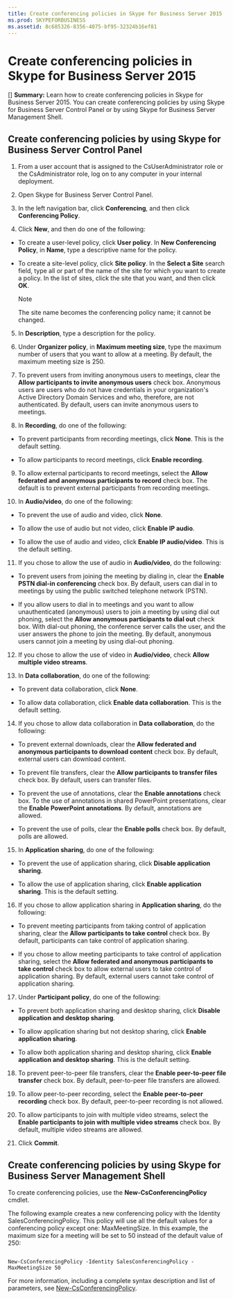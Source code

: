```yaml
---
title: Create conferencing policies in Skype for Business Server 2015
ms.prod: SKYPEFORBUSINESS
ms.assetid: 8c685326-8356-4075-bf95-32324b16ef81
---
```



# Create conferencing policies in Skype for Business Server 2015
[] **Summary:** Learn how to create conferencing policies in Skype for Business Server 2015.
You can create conferencing policies by using Skype for Business Server Control Panel or by using Skype for Business Server Management Shell.
  
    
    


## Create conferencing policies by using Skype for Business Server Control Panel


1. From a user account that is assigned to the CsUserAdministrator role or the CsAdministrator role, log on to any computer in your internal deployment.
    
  
2.  Open Skype for Business Server Control Panel.
    
  
3. In the left navigation bar, click **Conferencing**, and then click **Conferencing Policy**.
    
  
4. Click **New**, and then do one of the following:
    
  - To create a user-level policy, click **User policy**. In **New Conferencing Policy**, in **Name**, type a descriptive name for the policy.
    
  
  - To create a site-level policy, click **Site policy**. In the **Select a Site** search field, type all or part of the name of the site for which you want to create a policy. In the list of sites, click the site that you want, and then click **OK**.
    
    > [!NOTE]
      > The site name becomes the conferencing policy name; it cannot be changed. 
5. In **Description**, type a description for the policy.
    
  
6. Under **Organizer policy**, in **Maximum meeting size**, type the maximum number of users that you want to allow at a meeting. By default, the maximum meeting size is 250.
    
  
7. To prevent users from inviting anonymous users to meetings, clear the **Allow participants to invite anonymous users** check box. Anonymous users are users who do not have credentials in your organization's Active Directory Domain Services and who, therefore, are not authenticated. By default, users can invite anonymous users to meetings.
    
  
8. In **Recording**, do one of the following:
    
  - To prevent participants from recording meetings, click **None**. This is the default setting.
    
  
  - To allow participants to record meetings, click **Enable recording**.
    
  
9. To allow external participants to record meetings, select the **Allow federated and anonymous participants to record** check box. The default is to prevent external participants from recording meetings.
    
  
10. In **Audio/video**, do one of the following:
    
  - To prevent the use of audio and video, click **None**.
    
  
  - To allow the use of audio but not video, click **Enable IP audio**.
    
  
  - To allow the use of audio and video, click **Enable IP audio/video**. This is the default setting.
    
  
11. If you chose to allow the use of audio in **Audio/video**, do the following:
    
  - To prevent users from joining the meeting by dialing in, clear the **Enable PSTN dial-in conferencing** check box. By default, users can dial in to meetings by using the public switched telephone network (PSTN).
    
  
  - If you allow users to dial in to meetings and you want to allow unauthenticated (anonymous) users to join a meeting by using dial out phoning, select the **Allow anonymous participants to dial out** check box. With dial-out phoning, the conference server calls the user, and the user answers the phone to join the meeting. By default, anonymous users cannot join a meeting by using dial-out phoning.
    
  
12. If you chose to allow the use of video in **Audio/video**, check **Allow multiple video streams**.
    
  
13. In **Data collaboration**, do one of the following:
    
  - To prevent data collaboration, click **None**.
    
  
  - To allow data collaboration, click **Enable data collaboration**. This is the default setting.
    
  
14. If you chose to allow data collaboration in **Data collaboration**, do the following:
    
  - To prevent external downloads, clear the **Allow federated and anonymous participants to download content** check box. By default, external users can download content.
    
  
  - To prevent file transfers, clear the **Allow participants to transfer files** check box. By default, users can transfer files.
    
  
  - To prevent the use of annotations, clear the **Enable annotations** check box. To the use of annotations in shared PowerPoint presentations, clear the **Enable PowerPoint annotations**. By default, annotations are allowed.
    
  
  - To prevent the use of polls, clear the **Enable polls** check box. By default, polls are allowed.
    
  
15. In **Application sharing**, do one of the following:
    
  - To prevent the use of application sharing, click **Disable application sharing**.
    
  
  - To allow the use of application sharing, click **Enable application sharing**. This is the default setting.
    
  
16. If you chose to allow application sharing in **Application sharing**, do the following:
    
  - To prevent meeting participants from taking control of application sharing, clear the **Allow participants to take control** check box. By default, participants can take control of application sharing.
    
  
  - If you chose to allow meeting participants to take control of application sharing, select the **Allow federated and anonymous participants to take control** check box to allow external users to take control of application sharing. By default, external users cannot take control of application sharing.
    
  
17. Under **Participant policy**, do one of the following:
    
  - To prevent both application sharing and desktop sharing, click **Disable application and desktop sharing**.
    
  
  - To allow application sharing but not desktop sharing, click **Enable application sharing**.
    
  
  - To allow both application sharing and desktop sharing, click **Enable application and desktop sharing**. This is the default setting.
    
  
18. To prevent peer-to-peer file transfers, clear the **Enable peer-to-peer file transfer** check box. By default, peer-to-peer file transfers are allowed.
    
  
19. To allow peer-to-peer recording, select the **Enable peer-to-peer recording** check box. By default, peer-to-peer recording is not allowed.
    
  
20. To allow participants to join with multiple video streams, select the **Enable participants to join with multiple video streams** check box. By default, multiple video streams are allowed.
    
  
21. Click **Commit**.
    
  

## Create conferencing policies by using Skype for Business Server Management Shell

To create conferencing policies, use the **New-CsConferencingPolicy** cmdlet.
  
    
    
The following example creates a new conferencing policy with the Identity SalesConferencingPolicy. This policy will use all the default values for a conferencing policy except one: MaxMeetingSize. In this example, the maximum size for a meeting will be set to 50 instead of the default value of 250:
  
    
    



```

New-CsConferencingPolicy -Identity SalesConferencingPolicy -MaxMeetingSize 50
```

For more information, including a complete syntax description and list of parameters, see  [New-CsConferencingPolicy](new-csconferencingpolicy.md).
  
    
    


